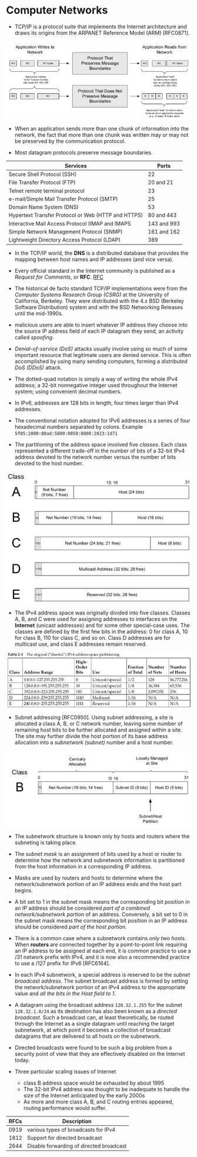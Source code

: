 # Computer Networks

* TCP/IP is a protocol suite that implements the Internet architecture and draws its origins from the ARPANET Reference Model (ARM) [RFC0871].

![](images/net/msg_boundary_concept.png)

* When an application sends more than one chunk of information into the network, the fact that more than one chunk was written may or may not be preserved by the communication protocol.

* Most datagram protocols preserve message boundaries.

| Services | Ports |
|----------|-------|
| Secure Shell Protocol (SSH) | 22 |
| File Transfer Protocol (FTP) | 20 and 21|
| Telnet remote terminal protocol | 23 |
| e-mail/Simple Mail Transfer Protocol (SMTP) | 25 | 
| Domain Name System (DNS) | 53 | 
| Hypertext Transfer Protocol or Web (HTTP and HTTPS) | 80 and 443 | 
| Interactive Mail Access Protocol (IMAP and IMAPS | 143 and 993 |
| Simple Network Management Protocol (SNMP) |  161 and 162 | 
| Lightweight Directory Access Protocol (LDAP) | 389 |

* In the TCP/IP world, the **DNS** is a distributed database that provides the mapping between host names and IP addresses (and vice versa).

* Every official standard in the Internet community is published as a _Request for Comments_, or **RFC**. [RFC](http://www.rfc-editor.org.)

* The historical de facto standard TCP/IP implementations were from the _Computer Systems Research Group (CSRG)_ at the University of California, Berkeley. They were distributed with the 4.x BSD (Berkeley Software Distribution) system and with the BSD Networking Releases until the mid-1990s.

* malicious users are able to insert whatever IP address they choose into the source IP address field of each IP datagram they send, an activity called _spoofing_.

* _Denial-of-service (DoS)_ attacks usually involve using so much of some important resource that legitimate users are denied service. This is often accomplished by using many sending computers, forming a _distributed DoS (DDoS)_ attack.

* The dotted-quad notation is simply a way of writing the whole IPv4 address; a 32-bit nonnegative integer used throughout the Internet system; using convenient decimal numbers.

* In IPv6, addresses are 128 bits in length, four times larger than IPv4 addresses.

* The conventional notation adopted for IPv6 addresses is a series of four hexadecimal numbers separated by colons. Example `5f05:2000:80ad:5800:0058:0800:2023:1d71`

* The partitioning of the address space involved five _classes_. Each class represented a different trade-off in the number of bits of a 32-bit IPv4 address devoted to the network
number versus the number of bits devoted to the host number.

![ip class](images/net/ip_class.png)

* The IPv4 address space was originally divided into five classes. Classes A, B, and C were used for assigning addresses to interfaces on the **Internet** (unicast addresses) and for
some other special-case uses. The classes are defined by the first few bits in the address: 0 for class A, 10 for class B, 110 for class C, and so on. Class D addresses are for multicast use, and class E addresses remain reserved.

![classfull addressing](images/net/classful_addressing.png)

* Subnet addressing [RFC0950]. Using subnet addressing, a site is allocated a class A, B, or C network number, leaving some number of remaining host bits to be further allocated
and assigned within a site. The site may further divide the host portion of its base address allocation into a _subnetwork (subnet)_ number and a host number.

![Subnet](images/net/subnet.png)

* The subnetwork structure is known only by hosts and routers where the subneting is taking place.

* The _subnet mask_ is an assignment of bits used by a host or router to determine how the network and subnetwork information is partitioned from the host information in a corresponding IP address.

* Masks are used by routers and hosts to determine where the network/subnetwork portion of an IP address ends and the host part begins.

* A bit set to 1 in the subnet mask means the corresponding bit position in an IP address should be considered _part of a combined network/subnetwork portion_ of an address. Conversely, a bit set to 0 in the subnet mask means the corresponding bit position in an IP address should be considered _part of the host portion_.

* There is a common case where a subnetwork contains _only two hosts_. When **routers** are connected together by a point-to-point link requiring an IP address to be assigned at each end, it is common practice to use a /31 network prefix with IPv4, and it is now also a recommended practice to use a /127 prefix for IPv6 [RFC6164].

* In each IPv4 subnetwork, a special address is reserved to be the _subnet broadcast address_. The subnet broadcast address is formed by setting the network/subnetwork portion of an IPv4 address to the appropriate value and _all the bits in the Host field to 1_.

* A datagram using the broadcast address `128.32.1.255` for the subnet `128.32.1.0/24` as its destination has also been known as a _directed broadcast_. Such a broadcast can,
at least theoretically, be routed through the Internet as a single datagram until reaching the target subnetwork, at which point it becomes a collection of broadcast datagrams that are delivered to all hosts on the subnetwork.

* Directed broadcasts were found to be such a big problem from a security point of view that they are effectively disabled on the Internet today.

* Three particular scaling issues of Internet
    * class B address space would be exhausted by about 1995
    * The 32-bit IPv4 address was thought to be inadequate to handle the size of the Internet anticipated by the early 2000s
    * As more and more class A, B, and C routing entries appeared, routing performance would suffer.




| RFCs   |  Description |
|--------|--------------|
| 0919   | various types of broadcasts for IPv4 |
| 1812   | Support for directed broadcast |
| 2644   | Disable forwarding of directed broadcast | 


